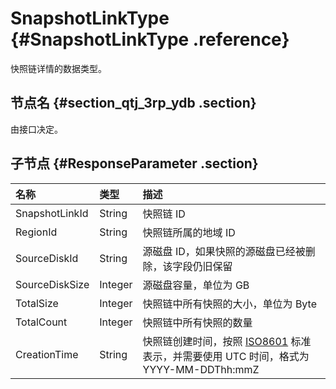 # SnapshotLinkType {#SnapshotLinkType .reference}

快照链详情的数据类型。

## 节点名 {#section_qtj_3rp_ydb .section}

由接口决定。

## 子节点 {#ResponseParameter .section}

|名称|类型|描述|
|:-|:-|:-|
|SnapshotLinkId|String|快照链 ID|
|RegionId|String|快照链所属的地域 ID|
|SourceDiskId|String|源磁盘 ID，如果快照的源磁盘已经被删除，该字段仍旧保留|
|SourceDiskSize|Integer|源磁盘容量，单位为 GB|
|TotalSize|Integer|快照链中所有快照的大小，单位为 Byte|
|TotalCount|Integer|快照链中所有快照的数量|
|CreationTime|String|快照链创建时间，按照 [ISO8601](cn.zh-CN/API参考/附录/时间格式.md#) 标准表示，并需要使用 UTC 时间，格式为 YYYY-MM-DDThh:mmZ|

